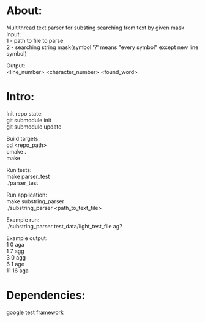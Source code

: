 # About:
Multithread text parser for substing searching from text by given mask  
Input:  
1 - path to file to parse  
2 - searching string mask(symbol '?' means "every symbol" except new line symbol)  
  
Output:  
<line_number> <character_number> <found_word>  
  
# Intro:  
  
Init repo state:  
git submodule init  
git submodule update  
  
  
Build targets:  
cd <repo_path>  
cmake .  
make  
  
  
Run tests:  
make parser_test  
./parser_test  
  
  
Run application:  
make substring_parser  
./substring_parser <path_to_text_file> <mask>  
  
  
Example run:  
./substring_parser test_data/light_test_file ag?  
  
Example output:  
1 0 aga  
1 7 agg  
3 0 agg  
6 1 age  
11 16 aga  
  
  
# Dependencies:  
google test framework
